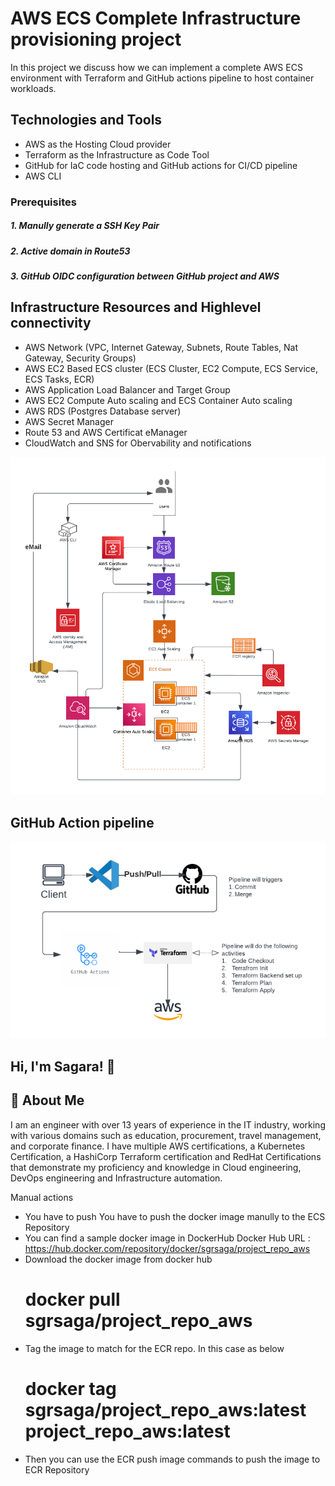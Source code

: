 
# AWS ECS Complete Infrastructure provisioning project

In this project we discuss how we can implement a complete AWS ECS environment with Terraform and GitHub actions pipeline to host container workloads.

## Technologies and Tools 
-  AWS as the Hosting Cloud provider
- Terraform as the Infrastructure as Code Tool
- GitHub for IaC code hosting and GitHub actions for CI/CD pipeline
- AWS CLI

### Prerequisites
##### 1. Manully generate a SSH Key Pair
##### 2. Active domain in Route53
##### 3. GitHub OIDC configuration between GitHub project and AWS 
## Infrastructure Resources and Highlevel connectivity

- AWS Network (VPC, Internet Gateway, Subnets, Route Tables, Nat Gateway, Security Groups)
- AWS EC2 Based ECS cluster (ECS Cluster, EC2 Compute, ECS Service, ECS Tasks, ECR)
- AWS Application Load Balancer and Target Group
- AWS EC2 Compute Auto scaling and ECS Container Auto scaling
- AWS RDS (Postgres Database server)
- AWS Secret Manager
- Route 53 and AWS Certificat eManager
- CloudWatch and SNS for Obervability and notifications

![High Level architecture](images/ECS-Ec2.png)

## GitHub Action pipeline

![GitHub Actions based pipeline](images/GitHub_Action_CICD.png)
## Hi, I'm Sagara! 👋


## 🚀 About Me
I am an engineer with over 13 years of experience in the IT industry, working with various domains such as education, procurement, travel management, and corporate finance. I have multiple AWS certifications, a Kubernetes Certification, a HashiCorp Terraform certification and RedHat Certifications that demonstrate my proficiency and knowledge in Cloud engineering, DevOps engineering and Infrastructure automation.




Manual actions
* You have to push You have to push the docker image manully to the ECS Repository
* You can find a sample docker image in DockerHub
    Docker Hub URL : https://hub.docker.com/repository/docker/sgrsaga/project_repo_aws
* Download the docker image from docker hub
    # docker pull sgrsaga/project_repo_aws
* Tag the image to match for the ECR repo. In this case as below
    # docker tag sgrsaga/project_repo_aws:latest project_repo_aws:latest
* Then you can use the ECR push image commands to push the image to ECR Repository

